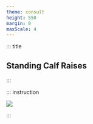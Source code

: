 ```yaml
---
theme: consult
height: 550
margin: 0
maxScale: 4
---
```

<!-- slide template="[[gym-ex]]" -->

::: title
## Standing Calf Raises
:::

::: instruction

![](https://thumbs.gfycat.com/EntireThatGazelle-size_restricted.gif)

:::